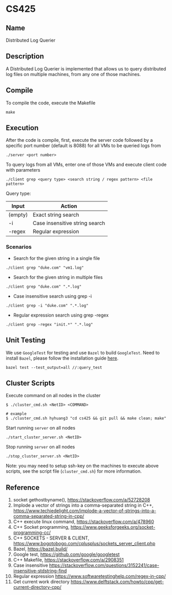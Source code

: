 # CS425

## Name
Distributed Log Querier

## Description
A Distributed Log Querier is implemented that allows us to query distributed log files on multiple machines, from any one of those machines.

## Compile
To compile the code, execute the Makefile
```
make
```

## Execution
After the code is compile, first, execute the server code followed by a specific port number (default is 8088) for all VMs to be queried logs from
```
./server <port number>
```

To query logs from all VMs, enter one of those VMs and execute client code with parameters

```
./client grep <query type> <search string / regex pattern> <file pattern>
```

Query type:

| Input        | Action        |
|--------------|---------------|
| (empty)      | Exact string search            |
| -i           | Case insensitive string search |
| -regex       | Regular expression             |


### Scenarios

- Search for the given string in a single file
```
./client grep "duke.com" "vm1.log"
```


- Search for the given string in multiple files
```
./client grep "duke.com" ".*.log"
```

- Case insensitive search using grep -i
```
./client grep -i "duke.com" ".*.log"
```

- Regular expression search using grep -regex
```
./client grep -regex "init.*" ".*.log"
```

## Unit Testing
We use `GoogleTest` for testing and use `Bazel` to build `GoogleTest`.
Need to install `Bazel`, please follow the installation guide [here](https://bazel.build/install).

```
bazel test --test_output=all //:query_test
```

## Cluster Scripts
Execute command on all nodes in the cluster
```
$ ./cluster_cmd.sh <NetID> <COMMAND>

# example
$ ./cluster_cmd.sh hyhuang3 "cd cs425 && git pull && make clean; make"
```

Start running `server` on all nodes
```
./start_cluster_server.sh <NetID>
```

Stop running `server` on all nodes
```
./stop_cluster_server.sh <NetID>
```

Note: you may need to setup ssh-key on the machines to execute above scripts, see the script file (`cluster_cmd.sh`) for more information.

## Reference
1. socket gethostbyname(), https://stackoverflow.com/a/52728208
2. Implode a vector of strings into a comma-separated string in C++, https://www.techiedelight.com/implode-a-vector-of-strings-into-a-comma-separated-string-in-cpp/
3. C++ execute linux command, https://stackoverflow.com/a/478960
4. C++ Socket programming, https://www.geeksforgeeks.org/socket-programming-cc/
5. C++ SOCKETS - SERVER & CLIENT, https://www.bogotobogo.com/cplusplus/sockets_server_client.php
6. Bazel, https://bazel.build/
7. Google test, https://github.com/google/googletest
8. C++ Makefile, https://stackoverflow.com/a/2908351
9. Case insensitive https://stackoverflow.com/questions/3152241/case-insensitive-stdstring-find
10. Regular expression https://www.softwaretestinghelp.com/regex-in-cpp/
11. Get current work directory https://www.delftstack.com/howto/cpp/get-current-directory-cpp/
